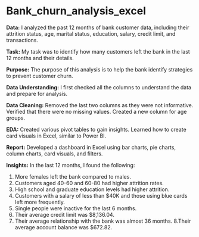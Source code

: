 # Bank_churn_analysis_excel
**Data:**
I analyzed the past 12 months of bank customer data, including their attrition status, age, marital status, education, salary, credit limit, and transactions.

**Task:**
My task was to identify how many customers left the bank in the last 12 months and their details.

**Purpose:**
The purpose of this analysis is to help the bank identify strategies to prevent customer churn.

**Data Understanding:**
I first checked all the columns to understand the data and prepare for analysis.

**Data Cleaning:**
Removed the last two columns as they were not informative.
Verified that there were no missing values.
Created a new column for age groups.

**EDA:**
Created various pivot tables to gain insights.
Learned how to create card visuals in Excel, similar to Power BI.

**Report:**
Developed a dashboard in Excel using bar charts, pie charts, column charts, card visuals, and filters.

**Insights:**
In the last 12 months, I found the following:
1. More females left the bank compared to males.
2. Customers aged 40-60 and 60-80 had higher attrition rates.
3. High school and graduate education levels had higher attrition.
4. Customers with a salary of less than $40K and those using blue cards left more frequently.
5. Single people were inactive for the last 6 months.
6. Their average credit limit was $8,136.04.
7. Their average relationship with the bank was almost 36 months.
8.Their average account balance was $672.82.

